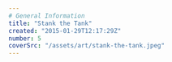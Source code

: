 ```yaml
---
# General Information
title: "Stank the Tank"
created: "2015-01-29T12:17:29Z"
number: 5
coverSrc: "/assets/art/stank-the-tank.jpeg"
---
```

